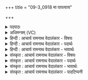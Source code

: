 +++
title = "09-3_0918 मा पापत्वाय"

+++
<details><summary>पदपाठः</summary>

मा। पा꣣पत्वा꣡य꣢। नः꣣। नरा। इ꣡न्द्रा꣢꣯ग्नी। इ꣡न्द्र꣢꣯। अ꣣ग्नीइ꣡ति꣢। मा। अ꣣भि꣡श꣢स्तये। अ꣣भि꣢। श꣣स्तये। मा꣢। नः꣣। रीरधतम्। निदे꣢। ९१८।
</details>

<details><summary>अधिमन्त्रम् (VC)</summary>

- इन्द्राग्नी
- वसिष्ठो मैत्रावरुणिः
- गायत्री
- षड्जः
</details>

<details><summary>हिन्दी : आचार्य रामनाथ वेदालंकार - विषयः</summary>

आगे आत्मा और मन से प्रार्थना करते हैं।
</details>

<details><summary>हिन्दी : आचार्य रामनाथ वेदालंकार - पदार्थः</summary>

पदार्थान्वयभाषाः -  हे(इन्द्राग्नी)आत्मा और मन! (नरा)नेतृत्व करनेवाले तुम दोनों(मा)न तो(पापत्वाय)पाप कर्म के, (मा)न(अभिशस्तये)हिंसा के और(मा)न ही(नः)हमें(निदे)निन्दक के(रीरधतम्)वश में करो ॥३॥
</details>

<details><summary>हिन्दी : आचार्य रामनाथ वेदालंकार - भावार्थः</summary>

भावार्थभाषाः -  मनुष्यों को चाहिए कि आत्मा और मन को उद्बोधन देकर पाप, हिंसा, निन्दा आदि से मुक्ति पायें ॥३॥ इस खण्ड में परमेश्वर के स्वरूप, परमेश्वर-स्तुति, परमात्म-प्राप्ति, आत्मा-मन तथा प्रसङ्गतः राजा और प्रधानमन्त्री का विषय वर्णित होने से इस खण्ड की पूर्व खण्ड के साथ सङ्गति जाननी चाहिए ॥ पञ्चम अध्याय में तृतीय खण्ड समाप्त ॥
</details>

<details><summary>संस्कृत : आचार्य रामनाथ वेदालंकार - विषयः</summary>

अथात्ममनसी प्रार्थयते।
</details>

<details><summary>संस्कृत : आचार्य रामनाथ वेदालंकार - पदार्थः</summary>

पदार्थान्वयभाषाः -  हे(इन्द्राग्नी)आत्ममनसी! (नरा)नरौ नेतारौ युवाम्(मा)नैव(पापत्वाय)पापकर्मणे, (मा)नैव(अभिशस्तये)हिंसायै, (मा)नैव च(नः)अस्मान्(निदे)निन्दकाय(रीरधतम्)वशे कुरुतम्।[रध हिंसासंराध्योः,दिवादिः,ण्यन्ताल्लुङि रूपम्। ‘बहुलं छन्दस्यमाङ्योगेऽपि’ इत्यडभावः]॥३॥
</details>

<details><summary>संस्कृत : आचार्य रामनाथ वेदालंकार - भावार्थः</summary>

भावार्थभाषाः -  आत्ममनसी उद्बोध्य मनुष्यैः पापहिंसानिन्दादिभ्यो मुक्तिः प्राप्तव्या ॥३॥ अस्मिन् खण्डे परमेश्वरस्वरूपस्य, परमेश्वरस्तुतेः, परमात्मप्राप्तेः, आत्ममनसोः, प्रसङ्गतश्च नृपतिप्रधानमन्त्रिणो विषयवर्णना- देतत्खण्डस्य पूर्वखण्डेन संगतिर्वेद्या ॥
</details>

<details><summary>संस्कृत : आचार्य रामनाथ वेदालंकार - पादटिप्पनी</summary>

टिप्पणी:   १.ऋ० ७।९४।३।
</details>